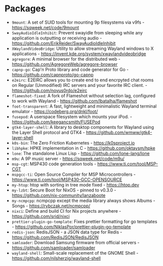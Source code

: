 # Packages
- `9mount`: A set of SUID tools for mounting 9p filesystems via v9fs - https://sqweek.net/code/9mount
- `SwayAudioIdleInhibit`: Prevent swayidle from sleeping while any application is outputting or receiving audio - https://github.com/ErikReider/SwayAudioIdleInhibit
- `XWaylandVideoBridge`: Utility to allow streaming Wayland windows to X applications - https://invent.kde.org/system/xwaylandvideobridge
- `agregore`: A minimal browser for the distributed web - https://github.com/AgregoreWeb/agregore-browser
- `capnp-go`: Cap'n Proto library and code generator for Go - https://github.com/capnproto/go-capnp
- `e2eirc`: E2EIRC allows you to create end to end encrpyted chat rooms on Regular (Unmodified) IRC servers and your favorite IRC client. - https://github.com/novus0rdo/e2eirc
- `flameshot-fixed`: A fork of Flameshot without selection lag, configured to work with Wayland - https://github.com/lbatalha/flameshot
- `foot-transparent`: A fast, lightweight and minimalistic Wayland terminal emulator - https://codeberg.org/dnkl/foot/
- `fusepod`: A userspace filesystem which mounts your iPod. - https://github.com/keegancsmith/FUSEPod
- `gtk4-layer-shell`: A library to desktop components for Wayland using the Layer Shell protocol and GTK4 - https://github.com/wmww/gtk4-layer-shell
- `k0s-bin`: The Zero Friction Kubernetes - https://k0sproject.io
- `libhpke`: HPKE implementation in C - https://github.com/oktaysm/hpke
- `lone`: The standalone Linux Lisp - https://github.com/lone-lang/lone
- `m9u`: A 9P music server - https://sqweek.net/code/m9u/
- `msp-cgt`: MSP430 code generation tools - https://www.ti.com/tool/MSP-CGT
- `mspgcc-ti`: Open Source Compiler for MSP Microcontrollers - https://www.ti.com/tool/MSP430-GCC-OPENSOURCE
- `my-htop`: htop with sorting in tree mode fixed - https://htop.dev
- `my-lzbt`: Secure Boot for NixOS - pinned to v0.3.0 - https://github.com/nix-community/lanzaboote
- `my-ncmpcpp`: ncmpcpp except the media library always shows Albums - Songs - https://rybczak.net/ncmpcpp/
- `nixci`: Define and build CI for Nix projects anywhere - https://github.com/srid/nixci
- `prettier-plugin-go-template`: Fixes prettier formatting for go templates - https://github.com/NiklasPor/prettier-plugin-go-template
- `redis-json`: RedisJSON - a JSON data type for Redis - https://github.com/RedisJSON/RedisJSON
- `samloader`: Download Samsung firmware from official servers - https://github.com/samloader/samloader
- `wayland-shell`: Small-scale replacement of the GNOME Shell - https://github.com/nilsherzig/wayland-shell
